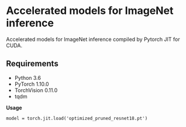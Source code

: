 # Accelerated models for ImageNet inference

Accelerated models for ImageNet inference compiled by Pytorch JIT for CUDA.

## Requirements
- Python 3.6
- PyTorch 1.10.0
- TorchVision 0.11.0
- tqdm


**Usage**
```
model = torch.jit.load('optimized_pruned_resnet18.pt')
```

